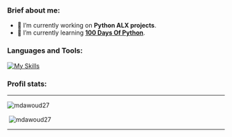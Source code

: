 <!--
**mdawoud27/mdawoud27** is a ✨ _special_ ✨ repository because its `README.md` (this file) appears on your GitHub profile.

Here are some ideas to get you started:

- 🔭 I’m currently working on ...
- 🌱 I’m currently learning ...
- 👯 I’m looking to collaborate on ...
- 🤔 I’m looking for help with ...
- 💬 Ask me about ...
- 📫 How to reach me: ...
- 😄 Pronouns: ...
- ⚡ Fun fact: ...
-->

### Brief about me:
- 🔭 I’m currently working on **Python ALX projects**.
- 🌱 I’m currently learning [**100 Days Of Python**](https://github.com/mdawoud27/100Days_Of_Python).

<h3 align="left">Languages and Tools:</h3>

[![My Skills](https://skillicons.dev/icons?i=html,css,git,linux,bash,c,cpp,python)](https://skillicons.dev)

<h3 align="left">Profil stats:</h3>
<hr>

<p><img align="center" src="https://github-readme-stats.vercel.app/api/top-langs?username=mdawoud27&theme=github_dark&show_icons=true&locale=en&layout=compact" alt="mdawoud27" /></p>

<p>&nbsp;<img align="center" src="https://github-readme-stats.vercel.app/api?username=mdawoud27&theme=github_dark&show_icons=true&locale=en" alt="mdawoud27" /></p>

<hr>
